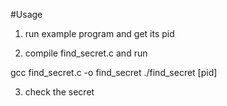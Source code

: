 #Usage

1) run example program and get its pid

2) compile find_secret.c and run

gcc find_secret.c -o find_secret
./find_secret [pid]

3) check the secret
